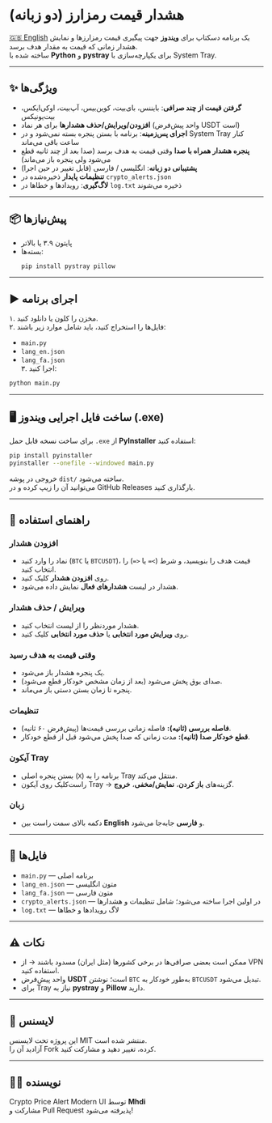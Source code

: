 # هشدار قیمت رمزارز (دو زبانه)

[🇬🇧 English](README.md)
یک برنامه دسکتاپ برای **ویندوز** جهت پیگیری قیمت رمزارزها و نمایش هشدار زمانی که قیمت به مقدار هدف برسد.  
ساخته شده با **Python** و **pystray** برای یکپارچه‌سازی با System Tray.

---

## ✨ ویژگی‌ها

- **گرفتن قیمت از چند صرافی**: بایننس، بای‌بیت، کوین‌بیس، آپ‌بیت، او‌کی‌ایکس، بیت‌یونیکس  
- **افزودن/ویرایش/حذف هشدارها** برای هر نماد (واحد پیش‌فرض USDT است)  
- **اجرای پس‌زمینه**: برنامه با بستن پنجره بسته نمی‌شود و در System Tray کنار ساعت باقی می‌ماند  
- **پنجره هشدار همراه با صدا** وقتی قیمت به هدف برسد (صدا بعد از چند ثانیه قطع می‌شود ولی پنجره باز می‌ماند)  
- **پشتیبانی دو زبانه**: انگلیسی / فارسی (قابل تغییر در حین اجرا)  
- **تنظیمات پایدار** ذخیره‌شده در `crypto_alerts.json`  
- **لاگ‌گیری**: رویدادها و خطاها در `log.txt` ذخیره می‌شوند  

---

## 📦 پیش‌نیازها

- پایتون ۳.۹ یا بالاتر  
- بسته‌ها:  
  ```bash
  pip install pystray pillow
  ```

---

## ▶️ اجرای برنامه

۱. مخزن را کلون یا دانلود کنید.  
۲. فایل‌ها را استخراج کنید، باید شامل موارد زیر باشند:  
   - `main.py`  
   - `lang_en.json`  
   - `lang_fa.json`  
۳. اجرا کنید:  
   ```bash
   python main.py
   ```

---

## 🖥 ساخت فایل اجرایی ویندوز (.exe)

برای ساخت نسخه قابل حمل `.exe` از **PyInstaller** استفاده کنید:  

```bash
pip install pyinstaller
pyinstaller --onefile --windowed main.py
```

خروجی در پوشه `dist/` ساخته می‌شود.  
می‌توانید آن را زیپ کرده و در GitHub Releases بارگذاری کنید.

---

## 🔧 راهنمای استفاده

### افزودن هشدار
- نماد را وارد کنید (`BTC` یا `BTCUSDT`)، قیمت هدف را بنویسید، و شرط (`>=` یا `<=`) را انتخاب کنید.  
- روی **افزودن هشدار** کلیک کنید.  
- هشدار در لیست **هشدارهای فعال** نمایش داده می‌شود.  

### ویرایش / حذف هشدار
- هشدار موردنظر را از لیست انتخاب کنید.  
- روی **ویرایش مورد انتخابی** یا **حذف مورد انتخابی** کلیک کنید.  

### وقتی قیمت به هدف رسید
- یک پنجره هشدار باز می‌شود.  
- صدای بوق پخش می‌شود (بعد از زمان مشخص خودکار قطع می‌شود).  
- پنجره تا زمان بستن دستی باز می‌ماند.  

### تنظیمات
- **فاصله بررسی (ثانیه):** فاصله زمانی بررسی قیمت‌ها (پیش‌فرض ۶۰ ثانیه).  
- **قطع خودکار صدا (ثانیه):** مدت زمانی که صدا پخش می‌شود قبل از قطع خودکار.  

### آیکون Tray
- بستن پنجره اصلی (`X`) برنامه را به Tray منتقل می‌کند.  
- راست‌کلیک روی آیکون Tray → گزینه‌های **باز کردن**، **نمایش/مخفی**، **خروج**.  

### زبان
- دکمه بالای سمت راست بین **English** و **فارسی** جابه‌جا می‌شود.  

---

## 📂 فایل‌ها

- `main.py` — برنامه اصلی  
- `lang_en.json` — متون انگلیسی  
- `lang_fa.json` — متون فارسی  
- `crypto_alerts.json` — در اولین اجرا ساخته می‌شود؛ شامل تنظیمات و هشدارها  
- `log.txt` — لاگ رویدادها و خطاها  

---

## ⚠️ نکات

- ممکن است بعضی صرافی‌ها در برخی کشورها (مثل ایران) مسدود باشند → از VPN استفاده کنید.  
- واحد پیش‌فرض **USDT** است؛ نوشتن `BTC` به‌طور خودکار به `BTCUSDT` تبدیل می‌شود.  
- برای Tray نیاز به **pystray** و **Pillow** دارید.  

---

## 📜 لایسنس

این پروژه تحت لایسنس MIT منتشر شده است.  
آزادید آن را Fork کرده، تغییر دهید و مشارکت کنید.  

---

## 👨‍💻 نویسنده

Crypto Price Alert Modern UI توسط **Mhdi**  
مشارکت و Pull Request پذیرفته می‌شود!
